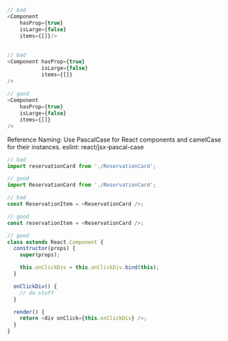 
```javascript
// bad
<Component
    hasProp={true}
    isLarge={false}
    items={[]}/>
 
 
// bad
<Component hasProp={true}
           isLarge={false}
           items={[]}
/>
  
// good
<Component
    hasProp={true}
    isLarge={false}
    items={[]}
/>
```

Reference Naming: Use PascalCase for React components and camelCase for their instances. eslint: react/jsx-pascal-case


```javascript
// bad
import reservationCard from './ReservationCard';

// good
import ReservationCard from './ReservationCard';

// bad
const ReservationItem = <ReservationCard />;

// good
const reservationItem = <ReservationCard />;

```


```javascript
// good
class extends React.Component {
  constructor(props) {
    super(props);

    this.onClickDiv = this.onClickDiv.bind(this);
  }

  onClickDiv() {
    // do stuff
  }

  render() {
    return <div onClick={this.onClickDiv} />;
  }
}
```
